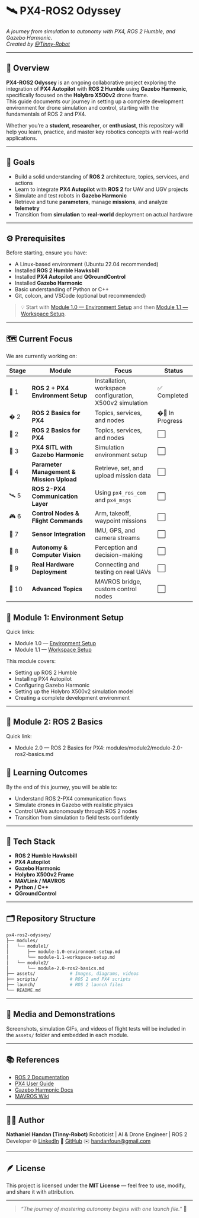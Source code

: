 # 🛰️ PX4-ROS2 Odyssey  
*A journey from simulation to autonomy with PX4, ROS 2 Humble, and Gazebo Harmonic.*  
*Created by [@Tinny-Robot](https://github.com/Tinny-Robot)*

---

## 📖 Overview  
**PX4-ROS2 Odyssey** is an ongoing collaborative project exploring the integration of **PX4 Autopilot** with **ROS 2 Humble** using **Gazebo Harmonic**, specifically focused on the **Holybro X500v2** drone frame.  
This guide documents our journey in setting up a complete development environment for drone simulation and control, starting with the fundamentals of ROS 2 and PX4.

Whether you’re a **student**, **researcher**, or **enthusiast**, this repository will help you learn, practice, and master key robotics concepts with real-world applications.

---

## 🎯 Goals  
- Build a solid understanding of **ROS 2** architecture, topics, services, and actions  
- Learn to integrate **PX4 Autopilot** with **ROS 2** for UAV and UGV projects  
- Simulate and test robots in **Gazebo Harmonic**  
- Retrieve and tune **parameters**, manage **missions**, and analyze **telemetry**  
- Transition from **simulation** to **real-world** deployment on actual hardware  

---

## ⚙️ Prerequisites  
Before starting, ensure you have:  
- A Linux-based environment (Ubuntu 22.04 recommended)  
- Installed **ROS 2 Humble Hawksbill**  
- Installed **PX4 Autopilot** and **QGroundControl**  
- Installed **Gazebo Harmonic**  
- Basic understanding of Python or C++  
- Git, colcon, and VSCode (optional but recommended)

> 💡 Start with [Module 1.0 — Environment Setup](modules/module1/module-1.0-environment-setup.md) and then [Module 1.1 — Workspace Setup](modules/module1/module-1.1-workspace-setup.md).

---

## 🗺️ Current Focus  

We are currently working on:

| Stage | Module | Focus | Status |
|--------|---------|--------|--------|
| 🧩 1 | **ROS 2 + PX4 Environment Setup** | Installation, workspace configuration, X500v2 simulation | ✅ Completed |
| � 2 | **ROS 2 Basics for PX4** | Topics, services, and nodes | �🚧 In Progress |
| 🔌 2 | **ROS 2 Basics for PX4** | Topics, services, and nodes | ⬜ |
| 🚁 3 | **PX4 SITL with Gazebo Harmonic** | Simulation environment setup | ⬜ |
| 🧠 4 | **Parameter Management & Mission Upload** | Retrieve, set, and upload mission data | ⬜ |
| 🛰️ 5 | **ROS 2-PX4 Communication Layer** | Using `px4_ros_com` and `px4_msgs` | ⬜ |
| 🎮 6 | **Control Nodes & Flight Commands** | Arm, takeoff, waypoint missions | ⬜ |
| 📡 7 | **Sensor Integration** | IMU, GPS, and camera streams | ⬜ |
| 🧭 8 | **Autonomy & Computer Vision** | Perception and decision-making | ⬜ |
| 🧰 9 | **Real Hardware Deployment** | Connecting and testing on real UAVs | ⬜ |
| 🧾 10 | **Advanced Topics** | MAVROS bridge, custom control nodes | ⬜ |

## 🧩 Module 1: Environment Setup  

Quick links:
- Module 1.0 — [Environment Setup](modules/module1/module-1.0-environment-setup.md)
- Module 1.1 — [Workspace Setup](modules/module1/module-1.1-workspace-setup.md)

This module covers:
- Setting up ROS 2 Humble
- Installing PX4 Autopilot
- Configuring Gazebo Harmonic
- Setting up the Holybro X500v2 simulation model
- Creating a complete development environment

---

## 🔌 Module 2: ROS 2 Basics

Quick link:
- Module 2.0 — ROS 2 Basics for PX4: modules/module2/module-2.0-ros2-basics.md


## 🧠 Learning Outcomes  
By the end of this journey, you will be able to:  
- Understand ROS 2-PX4 communication flows  
- Simulate drones in Gazebo with realistic physics  
- Control UAVs autonomously through ROS 2 nodes  
- Transition from simulation to field tests confidently  

---

## 🧰 Tech Stack  
- **ROS 2 Humble Hawksbill**  
- **PX4 Autopilot**  
- **Gazebo Harmonic**  
- **Holybro X500v2 Frame**  
- **MAVLink / MAVROS**  
- **Python / C++**  
- **QGroundControl**

---

## 🗂️ Repository Structure  
```bash
px4-ros2-odyssey/
├── modules/
│   └── module1/
│       ├── module-1.0-environment-setup.md
│       └── module-1.1-workspace-setup.md
│   └── module2/
│       └── module-2.0-ros2-basics.md
├── assets/             # Images, diagrams, videos
├── scripts/            # ROS 2 and PX4 scripts
├── launch/             # ROS 2 launch files
└── README.md
````

---

## 📸 Media and Demonstrations

Screenshots, simulation GIFs, and videos of flight tests will be included in the `assets/` folder and embedded in each module.

---

## 📚 References

* [ROS 2 Documentation](https://docs.ros.org/en/humble/)
* [PX4 User Guide](https://docs.px4.io/main/en/)
* [Gazebo Harmonic Docs](https://gazebosim.org/docs/harmonic)
* [MAVROS Wiki](https://wiki.ros.org/mavros)

---

## 🧑‍💻 Author

**Nathaniel Handan (Tinny-Robot)**
Roboticist | AI & Drone Engineer | ROS 2 Developer
🌐 [LinkedIn](https://www.linkedin.com/in/nathanielhandan/)
🐙 [GitHub](https://github.com/Tinny-Robot)
✉️ [handanfoun@gmail.com](mailto:handanfoun@gmail.com)

---

## 🪶 License

This project is licensed under the **MIT License** — feel free to use, modify, and share it with attribution.

---

> *“The journey of mastering autonomy begins with one launch file.”* 🚀

